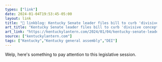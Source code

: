 ```yaml
---
types: ["link"]
date: 2024-01-04T19:53:45-05:00
layout: link
title: "🔗 linkblog: Kentucky Senate leader files bill to curb 'divisive concepts' in public higher education - Kentucky Lantern'"
art_title: "Kentucky Senate leader files bill to curb 'divisive concepts' in public higher education - Kentucky Lantern"
art_link: "https://kentuckylantern.com/2024/01/04/kentucky-senate-leader-files-bill-to-curb-divisive-concepts-in-public-higher-education/"
source: ["kentuckylantern.com"]
tags: ["Kentucky","Kentucky general assembly","DEI"]
---
```

Welp, here's something to pay attention to this legislative session.

